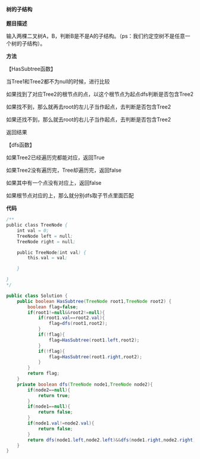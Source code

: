 #### 树的子结构

**题目描述**

输入两棵二叉树A，B，判断B是不是A的子结构。（ps：我们约定空树不是任意一个树的子结构）。

**方法**

【HasSubtree函数】

当Tree1和Tree2都不为null的时候，进行比较

如果找到了对应Tree2的根节点的点，以这个根节点为起点dfs判断是否包含Tree2

如果找不到，那么就再去root的左儿子当作起点，去判断是否包含Tree2

如果还找不到，那么就去root的右儿子当作起点，去判断是否包含Tree2

返回结果

【dfs函数】

如果Tree2已经遍历完都能对应，返回True

如果Tree2没有遍历完，Tree却遍历完，返回false

如果其中有一个点没有对应上，返回false

如果根节点对应的上，那么就分别dfs取子节点里面匹配

**代码**

```java
/**
public class TreeNode {
    int val = 0;
    TreeNode left = null;
    TreeNode right = null;

    public TreeNode(int val) {
        this.val = val;

    }

}
*/

public class Solution {
    public boolean HasSubtree(TreeNode root1,TreeNode root2) {
        boolean flag=false;
        if(root1!=null&&root2!=null){
            if(root1.val==root2.val){
                flag=dfs(root1,root2);
            }
            if(!flag){
                flag=HasSubtree(root1.left,root2);
            }
            if(!flag){
                flag=HasSubtree(root1.right,root2);
            }
        }
        return flag;
    }
    private boolean dfs(TreeNode node1,TreeNode node2){
        if(node2==null){
            return true;
        }
        if(node1==null){
            return false;
        }
        if(node1.val!=node2.val){
            return false;
        }
        return dfs(node1.left,node2.left)&&dfs(node1.right,node2.right);
    }
}
```

